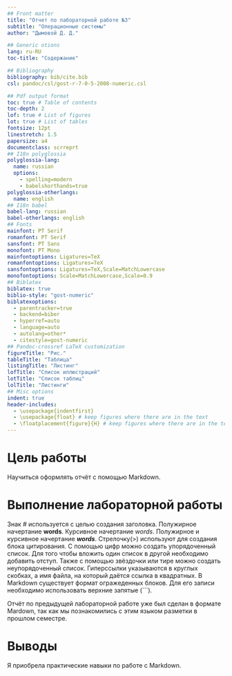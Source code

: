 ```yaml
---
## Front matter
title: "Отчет по лабораторной работе №3"
subtitle: "Операционные системы"
author: "Дымовой Д. Д."

## Generic otions
lang: ru-RU
toc-title: "Содержание"

## Bibliography
bibliography: bib/cite.bib
csl: pandoc/csl/gost-r-7-0-5-2008-numeric.csl

## Pdf output format
toc: true # Table of contents
toc-depth: 2
lof: true # List of figures
lot: true # List of tables
fontsize: 12pt
linestretch: 1.5
papersize: a4
documentclass: scrreprt
## I18n polyglossia
polyglossia-lang:
  name: russian
  options:
	- spelling=modern
	- babelshorthands=true
polyglossia-otherlangs:
  name: english
## I18n babel
babel-lang: russian
babel-otherlangs: english
## Fonts
mainfont: PT Serif
romanfont: PT Serif
sansfont: PT Sans
monofont: PT Mono
mainfontoptions: Ligatures=TeX
romanfontoptions: Ligatures=TeX
sansfontoptions: Ligatures=TeX,Scale=MatchLowercase
monofontoptions: Scale=MatchLowercase,Scale=0.9
## Biblatex
biblatex: true
biblio-style: "gost-numeric"
biblatexoptions:
  - parentracker=true
  - backend=biber
  - hyperref=auto
  - language=auto
  - autolang=other*
  - citestyle=gost-numeric
## Pandoc-crossref LaTeX customization
figureTitle: "Рис."
tableTitle: "Таблица"
listingTitle: "Листинг"
lofTitle: "Список иллюстраций"
lotTitle: "Список таблиц"
lolTitle: "Листинги"
## Misc options
indent: true
header-includes:
  - \usepackage{indentfirst}
  - \usepackage{float} # keep figures where there are in the text
  - \floatplacement{figure}{H} # keep figures where there are in the text
---
```


# Цель работы

Научиться оформлять отчёт с помощью Markdown.

# Выполнение лабораторной работы 

Знак # используется с целью создания заголовка.
Полужирное начертание **words**. 
Курсивное начертание *words*.
Полужирное и курсивное начертание ***words***.
Стрелочку(>) используют для создания блока цитирования.
С помощью цифр можно создать упорядоченный список. Для того чтобы вложить один список в другой необходимо добавить отступ. 
Также с помощью звёздочки или тире можно создать неупорядоченный список.
Гиперссылки указываются в круглых скобках, а имя файла, на который даётся ссылка в квадратных.
В Markdown существует формат огражеденных блоков. Для его записи необходимо использовать верхние запятые (```).

Отчёт по предыдущей лабораторной работе уже был сделан в формате Mardown, так как мы познакомились с этим языком разметки в прошлом семестре. 

# Выводы

Я приобрела практические навыки по работе с Markdown.


